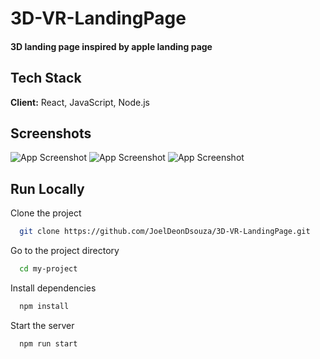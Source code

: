 # 3D-VR-LandingPage

#### 3D landing page inspired by apple landing page

## Tech Stack

**Client:** React, JavaScript, Node.js

## Screenshots

![App Screenshot](https://i.ibb.co/gPfLngy/Screenshot-2023-07-08-at-17-23-28.png)
![App Screenshot](https://i.ibb.co/xfYybB5/Screenshot-2023-07-08-at-17-23-35.png)
![App Screenshot](https://i.ibb.co/QDNqZJq/Screenshot-2023-07-08-at-17-24-56.png)

## Run Locally

Clone the project

```bash
  git clone https://github.com/JoelDeonDsouza/3D-VR-LandingPage.git
```

Go to the project directory

```bash
  cd my-project
```

Install dependencies

```bash
  npm install
```

Start the server

```bash
  npm run start
```
